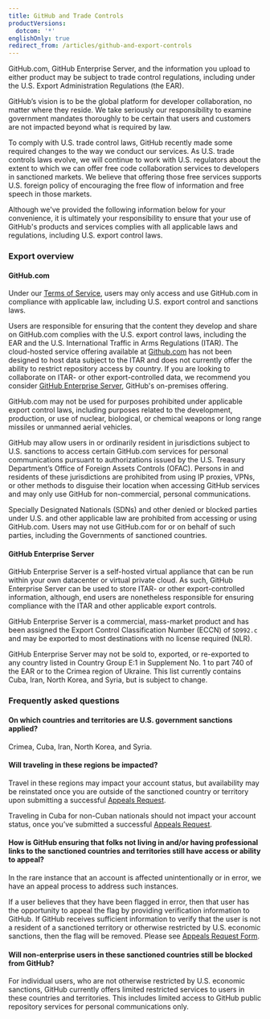 ```yaml
---
title: GitHub and Trade Controls
productVersions:
  dotcom: '*'
englishOnly: true
redirect_from: /articles/github-and-export-controls
---
```


GitHub.com, GitHub Enterprise Server, and the information you upload to either product may be subject to trade control regulations, including under the U.S. Export Administration Regulations (the EAR).

GitHub’s vision is to be the global platform for developer collaboration, no matter where they reside. We take seriously our responsibility to examine government mandates thoroughly to be certain that users and customers are not impacted beyond what is required by law.

To comply with U.S. trade control laws, GitHub recently made some required changes to the way we conduct our services. As U.S. trade controls laws evolve, we will continue to work with U.S. regulators about the extent to which we can offer free code collaboration services to developers in sanctioned markets. We believe that offering those free services supports U.S. foreign policy of encouraging the free flow of information and free speech in those markets.

Although we've provided the following information below for your convenience, it is ultimately your responsibility to ensure that your use of GitHub's products and services complies with all applicable laws and regulations, including U.S. export control laws.

### Export overview

#### GitHub.com

Under our [Terms of Service](/articles/github-terms-of-service), users may only access and use GitHub.com in compliance with applicable law, including U.S. export control and sanctions laws.

Users are responsible for ensuring that the content they develop and share on GitHub.com complies with the U.S. export control laws, including the EAR and the U.S. International Traffic in Arms Regulations (ITAR). The cloud-hosted service offering available at [Github.com](https://github.com) has not been designed to host data subject to the ITAR and does not currently offer the ability to restrict repository access by country. If you are looking to collaborate on ITAR- or other export-controlled data, we recommend you consider [GitHub Enterprise Server](https://enterprise.github.com), GitHub's on-premises offering.

GitHub.com may not be used for purposes prohibited under applicable export control laws, including purposes related to the development, production, or use of nuclear, biological, or chemical weapons or long range missiles or unmanned aerial vehicles.

GitHub may allow users in or ordinarily resident in jurisdictions subject to U.S. sanctions to access certain GitHub.com services for personal communications pursuant to authorizations issued by the U.S. Treasury Department’s Office of Foreign Assets Controls (OFAC). Persons in and residents of these jurisdictions are prohibited from using IP proxies, VPNs, or other methods to disguise their location when accessing GitHub services and may only use GitHub for non-commercial, personal communications.

Specially Designated Nationals (SDNs) and other denied or blocked parties under U.S. and other applicable law are prohibited from accessing or using GitHub.com. Users may not use GitHub.com for or on behalf of such parties, including the Governments of sanctioned countries.

#### GitHub Enterprise Server

GitHub Enterprise Server is a self-hosted virtual appliance that can be run within your own datacenter or virtual private cloud. As such, GitHub Enterprise Server can be used to store ITAR- or other export-controlled information, although, end users are nonetheless responsible for ensuring compliance with the ITAR and other applicable export controls.

GitHub Enterprise Server is a commercial, mass-market product and has been assigned the Export Control Classification Number (ECCN) of `5D992.c` and may be exported to most destinations with no license required (NLR).

GitHub Enterprise Server may not be sold to, exported, or re-exported to any country listed in Country Group E:1 in Supplement No. 1 to part 740 of the EAR or to the Crimea region of Ukraine. This list currently contains Cuba, Iran, North Korea, and Syria, but is subject to change.

### Frequently asked questions

#### On which countries and territories are U.S. government sanctions applied?

Crimea, Cuba, Iran, North Korea, and Syria.

#### Will traveling in these regions be impacted?

Travel in these regions may impact your account status, but availability may be reinstated once you are outside of the sanctioned country or territory upon submitting a successful [Appeals Request](https://airtable.com/shrGBcceazKIoz6pY).

Traveling in Cuba for non-Cuban nationals should not impact your account status, once you’ve submitted a successful [Appeals Request](https://airtable.com/shrGBcceazKIoz6pY).

#### How is GitHub ensuring that folks not living in and/or having professional links to the sanctioned countries and territories still have access or ability to appeal?

In the rare instance that an account is affected unintentionally or in error, we have an appeal process to address such instances.

If a user believes that they have been flagged in error, then that user has the opportunity to appeal the flag by providing verification information to GitHub. If GitHub receives sufficient information to verify that the user is not a resident of a sanctioned territory or otherwise restricted by U.S. economic sanctions, then the flag will be removed. Please see [Appeals Request Form](https://airtable.com/shrGBcceazKIoz6pY).

#### Will non-enterprise users in these sanctioned countries still be blocked from GitHub?

For individual users, who are not otherwise restricted by U.S. economic sanctions, GitHub currently offers limited restricted services to users in these countries and territories. This includes limited access to GitHub public repository services for personal communications only.
